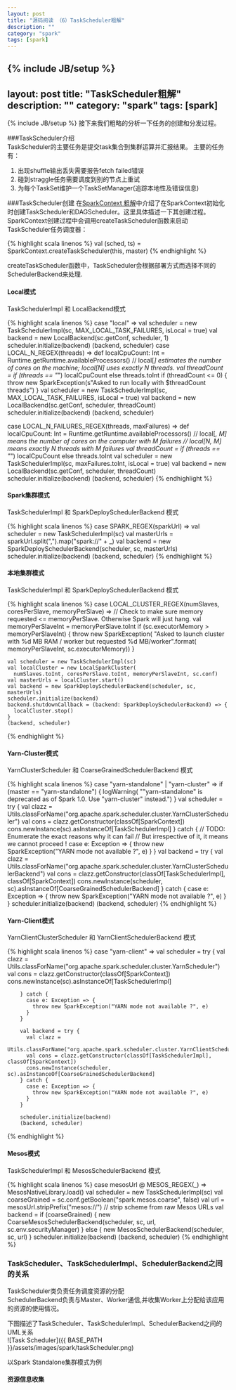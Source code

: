 ```yaml
---
layout: post
title: "源码阅读 （6）TaskScheduler粗解"
description: ""
category: "spark"
tags: [spark]
---
```

{% include JB/setup %}
---
layout: post
title: "TaskScheduler粗解"
description: ""
category: "spark"
tags: [spark]
---
{% include JB/setup %}
接下来我们粗略的分析一下任务的创建和分发过程。

###TaskScheduler介绍    
TaskScheduler的主要任务是提交task集合到集群运算并汇报结果。
主要的任务有：
1. 出现shuffle输出丢失需要报告fetch failed错误    
2. 碰到straggle任务需要调度到别的节点上重试    
3. 为每个TaskSet维护一个TaskSetManager(追踪本地性及错误信息)    

###TaskScheduler创建
在[SparkContext 粗解](/2015/09/07/yuan-ma-yue-du--3sparkcontext--cu-jie/)中介绍了在SparkContext初始化时创建TaskScheduler和DAGScheduler。这里具体描述一下其创建过程。    
SparkContext创建过程中会调用createTaskScheduler函数来启动TaskScheduler任务调度器：    

{% highlight scala linenos %}
val (sched, ts) = SparkContext.createTaskScheduler(this, master)
{% endhighlight %}

createTaskScheduler函数中，TaskScheduler会根据部署方式而选择不同的SchedulerBackend来处理.
#### Local模式    
TaskSchedulerImpl 和 LocalBackend模式    

{% highlight scala linenos %}
case "local" =>
    val scheduler = new TaskSchedulerImpl(sc, MAX_LOCAL_TASK_FAILURES, isLocal = true)
    val backend = new LocalBackend(sc.getConf, scheduler, 1)
    scheduler.initialize(backend)
    (backend, scheduler)
case LOCAL_N_REGEX(threads) =>
    def localCpuCount: Int = Runtime.getRuntime.availableProcessors()
    // local[*] estimates the number of cores on the machine; local[N] uses exactly N threads.
    val threadCount = if (threads == "*") localCpuCount else threads.toInt
    if (threadCount <= 0) {
      throw new SparkException(s"Asked to run locally with $threadCount threads")
    }
    val scheduler = new TaskSchedulerImpl(sc, MAX_LOCAL_TASK_FAILURES, isLocal = true)
    val backend = new LocalBackend(sc.getConf, scheduler, threadCount)
    scheduler.initialize(backend)
    (backend, scheduler)

case LOCAL_N_FAILURES_REGEX(threads, maxFailures) =>
    def localCpuCount: Int = Runtime.getRuntime.availableProcessors()
    // local[*, M] means the number of cores on the computer with M failures
    // local[N, M] means exactly N threads with M failures
    val threadCount = if (threads == "*") localCpuCount else threads.toInt
    val scheduler = new TaskSchedulerImpl(sc, maxFailures.toInt, isLocal = true)
    val backend = new LocalBackend(sc.getConf, scheduler, threadCount)
    scheduler.initialize(backend)
    (backend, scheduler)
{% endhighlight %}

#### Spark集群模式    
TaskSchedulerImpl 和 SparkDeploySchedulerBackend 模式    

{% highlight scala linenos %}
case SPARK_REGEX(sparkUrl) =>
    val scheduler = new TaskSchedulerImpl(sc)
    val masterUrls = sparkUrl.split(",").map("spark://" + _)
    val backend = new SparkDeploySchedulerBackend(scheduler, sc, masterUrls)
    scheduler.initialize(backend)
    (backend, scheduler)
{% endhighlight %}

#### 本地集群模式    
TaskSchedulerImpl 和 SparkDeploySchedulerBackend 模式    

{% highlight scala linenos %}
case LOCAL_CLUSTER_REGEX(numSlaves, coresPerSlave, memoryPerSlave) =>
    // Check to make sure memory requested <= memoryPerSlave. Otherwise Spark will just hang.
    val memoryPerSlaveInt = memoryPerSlave.toInt
    if (sc.executorMemory > memoryPerSlaveInt) {
      throw new SparkException(
        "Asked to launch cluster with %d MB RAM / worker but requested %d MB/worker".format(
          memoryPerSlaveInt, sc.executorMemory))
    }

    val scheduler = new TaskSchedulerImpl(sc)
    val localCluster = new LocalSparkCluster(
      numSlaves.toInt, coresPerSlave.toInt, memoryPerSlaveInt, sc.conf)
    val masterUrls = localCluster.start()
    val backend = new SparkDeploySchedulerBackend(scheduler, sc, masterUrls)
    scheduler.initialize(backend)
    backend.shutdownCallback = (backend: SparkDeploySchedulerBackend) => {
      localCluster.stop()
    }
    (backend, scheduler)
{% endhighlight %}

#### Yarn-Cluster模式    
YarnClusterScheduler 和 CoarseGrainedSchedulerBackend 模式

{% highlight scala linenos %}
case "yarn-standalone" | "yarn-cluster" =>
    if (master == "yarn-standalone") {
      logWarning(
        "\"yarn-standalone\" is deprecated as of Spark 1.0. Use \"yarn-cluster\" instead.")
    }
    val scheduler = try {
      val clazz = Utils.classForName("org.apache.spark.scheduler.cluster.YarnClusterScheduler")
      val cons = clazz.getConstructor(classOf[SparkContext])
      cons.newInstance(sc).asInstanceOf[TaskSchedulerImpl]
    } catch {
      // TODO: Enumerate the exact reasons why it can fail
      // But irrespective of it, it means we cannot proceed !
      case e: Exception => {
        throw new SparkException("YARN mode not available ?", e)
      }
    }
    val backend = try {
      val clazz =
        Utils.classForName("org.apache.spark.scheduler.cluster.YarnClusterSchedulerBackend")
      val cons = clazz.getConstructor(classOf[TaskSchedulerImpl], classOf[SparkContext])
      cons.newInstance(scheduler, sc).asInstanceOf[CoarseGrainedSchedulerBackend]
    } catch {
      case e: Exception => {
        throw new SparkException("YARN mode not available ?", e)
      }
    }
    scheduler.initialize(backend)
    (backend, scheduler)
{% endhighlight %}

#### Yarn-Client模式    
YarnClientClusterScheduler 和 YarnClientSchedulerBackend 模式     

{% highlight scala linenos %}
      case "yarn-client" =>
        val scheduler = try {
          val clazz = Utils.classForName("org.apache.spark.scheduler.cluster.YarnScheduler")
          val cons = clazz.getConstructor(classOf[SparkContext])
          cons.newInstance(sc).asInstanceOf[TaskSchedulerImpl]

        } catch {
          case e: Exception => {
            throw new SparkException("YARN mode not available ?", e)
          }
        }

        val backend = try {
          val clazz =
            Utils.classForName("org.apache.spark.scheduler.cluster.YarnClientSchedulerBackend")
          val cons = clazz.getConstructor(classOf[TaskSchedulerImpl], classOf[SparkContext])
          cons.newInstance(scheduler, sc).asInstanceOf[CoarseGrainedSchedulerBackend]
        } catch {
          case e: Exception => {
            throw new SparkException("YARN mode not available ?", e)
          }
        }

        scheduler.initialize(backend)
        (backend, scheduler)
{% endhighlight %}

#### Mesos模式    
TaskSchedulerImpl 和 MesosSchedulerBackend 模式

{% highlight scala linenos %}
      case mesosUrl @ MESOS_REGEX(_) =>
        MesosNativeLibrary.load()
        val scheduler = new TaskSchedulerImpl(sc)
        val coarseGrained = sc.conf.getBoolean("spark.mesos.coarse", false)
        val url = mesosUrl.stripPrefix("mesos://") // strip scheme from raw Mesos URLs
        val backend = if (coarseGrained) {
          new CoarseMesosSchedulerBackend(scheduler, sc, url, sc.env.securityManager)
        } else {
          new MesosSchedulerBackend(scheduler, sc, url)
        }
        scheduler.initialize(backend)
        (backend, scheduler)
{% endhighlight %}

### TaskScheduler、TaskSchedulerImpl、SchedulerBackend之间的关系    
TaskScheduler类负责任务调度资源的分配    
SchedulerBackend负责与Master、Worker通信,并收集Worker上分配给该应用的资源的使用情况。    

下图描述了TaskScheduler、TaskSchedulerImpl、SchedulerBackend之间的UML关系    
![Task Scheduler]({{ BASE_PATH }}/assets/images/spark/taskScheduler.png)

以Spark Standalone集群模式为例    
#### 资源信息收集


